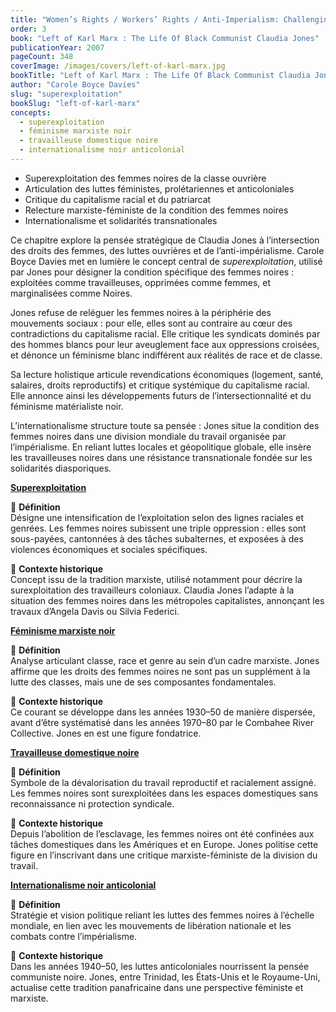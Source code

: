 ```yaml
---
title: "Women’s Rights / Workers’ Rights / Anti-Imperialism: Challenging the Superexploitation of Black Working-Class Women"
order: 3
book: "Left of Karl Marx : The Life Of Black Communist Claudia Jones"
publicationYear: 2007
pageCount: 348
coverImage: /images/covers/left-of-karl-marx.jpg
bookTitle: "Left of Karl Marx : The Life Of Black Communist Claudia Jones"
author: "Carole Boyce Davies"
slug: "superexploitation"
bookSlug: "left-of-karl-marx"
concepts:
  - superexploitation
  - féminisme marxiste noir
  - travailleuse domestique noire
  - internationalisme noir anticolonial
---
```



<!--themes:start-->
- Superexploitation des femmes noires de la classe ouvrière  
- Articulation des luttes féministes, prolétariennes et anticoloniales  
- Critique du capitalisme racial et du patriarcat  
- Relecture marxiste-féministe de la condition des femmes noires  
- Internationalisme et solidarités transnationales
<!--themes:end-->



<!--summary:start-->
Ce chapitre explore la pensée stratégique de Claudia Jones à l’intersection des droits des femmes, des luttes ouvrières et de l’anti-impérialisme. Carole Boyce Davies met en lumière le concept central de *superexploitation*, utilisé par Jones pour désigner la condition spécifique des femmes noires : exploitées comme travailleuses, opprimées comme femmes, et marginalisées comme Noires.

Jones refuse de reléguer les femmes noires à la périphérie des mouvements sociaux : pour elle, elles sont au contraire au cœur des contradictions du capitalisme racial. Elle critique les syndicats dominés par des hommes blancs pour leur aveuglement face aux oppressions croisées, et dénonce un féminisme blanc indifférent aux réalités de race et de classe.

Sa lecture holistique articule revendications économiques (logement, santé, salaires, droits reproductifs) et critique systémique du capitalisme racial. Elle annonce ainsi les développements futurs de l’intersectionnalité et du féminisme matérialiste noir.

L’internationalisme structure toute sa pensée : Jones situe la condition des femmes noires dans une division mondiale du travail organisée par l’impérialisme. En reliant luttes locales et géopolitique globale, elle insère les travailleuses noires dans une résistance transnationale fondée sur les solidarités diasporiques.
<!--summary:end-->


<!--concepts:start-->


[**Superexploitation**](/concepts/superexploitation)

🔹 **Définition**  
Désigne une intensification de l’exploitation selon des lignes raciales et genrées. Les femmes noires subissent une triple oppression : elles sont sous-payées, cantonnées à des tâches subalternes, et exposées à des violences économiques et sociales spécifiques.

🔹 **Contexte historique**  
Concept issu de la tradition marxiste, utilisé notamment pour décrire la surexploitation des travailleurs coloniaux. Claudia Jones l’adapte à la situation des femmes noires dans les métropoles capitalistes, annonçant les travaux d’Angela Davis ou Silvia Federici.

[**Féminisme marxiste noir**](/concepts/feminisme-marxiste-noir)

🔹 **Définition**  
Analyse articulant classe, race et genre au sein d’un cadre marxiste. Jones affirme que les droits des femmes noires ne sont pas un supplément à la lutte des classes, mais une de ses composantes fondamentales.

🔹 **Contexte historique**  
Ce courant se développe dans les années 1930–50 de manière dispersée, avant d’être systématisé dans les années 1970–80 par le Combahee River Collective. Jones en est une figure fondatrice.

[**Travailleuse domestique noire**](/concepts/travailleuse-domestique-noire)

🔹 **Définition**  
Symbole de la dévalorisation du travail reproductif et racialement assigné. Les femmes noires sont surexploitées dans les espaces domestiques sans reconnaissance ni protection syndicale.

🔹 **Contexte historique**  
Depuis l’abolition de l’esclavage, les femmes noires ont été confinées aux tâches domestiques dans les Amériques et en Europe. Jones politise cette figure en l’inscrivant dans une critique marxiste-féministe de la division du travail.

[**Internationalisme noir anticolonial**](/concepts/internationalisme-noir-anticolonial)

🔹 **Définition**  
Stratégie et vision politique reliant les luttes des femmes noires à l’échelle mondiale, en lien avec les mouvements de libération nationale et les combats contre l’impérialisme.

🔹 **Contexte historique**  
Dans les années 1940–50, les luttes anticoloniales nourrissent la pensée communiste noire. Jones, entre Trinidad, les États-Unis et le Royaume-Uni, actualise cette tradition panafricaine dans une perspective féministe et marxiste.

<!--concepts:end-->
